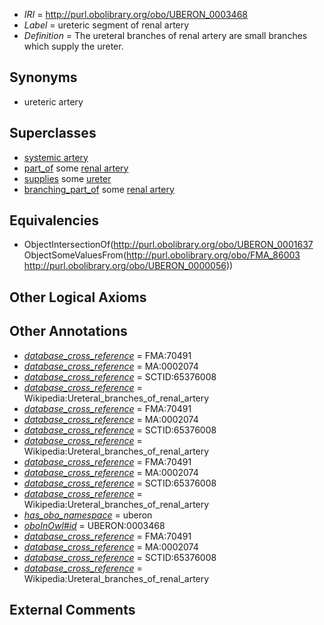  * *IRI* = http://purl.obolibrary.org/obo/UBERON_0003468
 * *Label* = ureteric segment of renal artery
 * *Definition* = The ureteral branches of renal artery are small branches which supply the ureter.

## Synonyms

 * ureteric artery

## Superclasses

 * [systemic artery](../../UBERON/73/UBERON_0004573.md)
 * [part_of](../../BFO/50/BFO_0000050.md) some [renal artery](../../UBERON/84/UBERON_0001184.md)
 * [supplies](../../FMA/03/FMA_86003.md) some [ureter](../../UBERON/56/UBERON_0000056.md)
 * [branching_part_of](../../RO/80/RO_0002380.md) some [renal artery](../../UBERON/84/UBERON_0001184.md)

## Equivalencies

 * ObjectIntersectionOf(<http://purl.obolibrary.org/obo/UBERON_0001637> ObjectSomeValuesFrom(<http://purl.obolibrary.org/obo/FMA_86003> <http://purl.obolibrary.org/obo/UBERON_0000056>))

## Other Logical Axioms


## Other Annotations

 * *[database_cross_reference](../../ef/oboInOwl#hasDbXref.md)* = FMA:70491
 * *[database_cross_reference](../../ef/oboInOwl#hasDbXref.md)* = MA:0002074
 * *[database_cross_reference](../../ef/oboInOwl#hasDbXref.md)* = SCTID:65376008
 * *[database_cross_reference](../../ef/oboInOwl#hasDbXref.md)* = Wikipedia:Ureteral_branches_of_renal_artery
 * *[database_cross_reference](../../ef/oboInOwl#hasDbXref.md)* = FMA:70491
 * *[database_cross_reference](../../ef/oboInOwl#hasDbXref.md)* = MA:0002074
 * *[database_cross_reference](../../ef/oboInOwl#hasDbXref.md)* = SCTID:65376008
 * *[database_cross_reference](../../ef/oboInOwl#hasDbXref.md)* = Wikipedia:Ureteral_branches_of_renal_artery
 * *[database_cross_reference](../../ef/oboInOwl#hasDbXref.md)* = FMA:70491
 * *[database_cross_reference](../../ef/oboInOwl#hasDbXref.md)* = MA:0002074
 * *[database_cross_reference](../../ef/oboInOwl#hasDbXref.md)* = SCTID:65376008
 * *[database_cross_reference](../../ef/oboInOwl#hasDbXref.md)* = Wikipedia:Ureteral_branches_of_renal_artery
 * *[has_obo_namespace](../../ce/oboInOwl#hasOBONamespace.md)* = uberon
 * *[oboInOwl#id](../../id/oboInOwl#id.md)* = UBERON:0003468
 * *[database_cross_reference](../../ef/oboInOwl#hasDbXref.md)* = FMA:70491
 * *[database_cross_reference](../../ef/oboInOwl#hasDbXref.md)* = MA:0002074
 * *[database_cross_reference](../../ef/oboInOwl#hasDbXref.md)* = SCTID:65376008
 * *[database_cross_reference](../../ef/oboInOwl#hasDbXref.md)* = Wikipedia:Ureteral_branches_of_renal_artery

## External Comments

